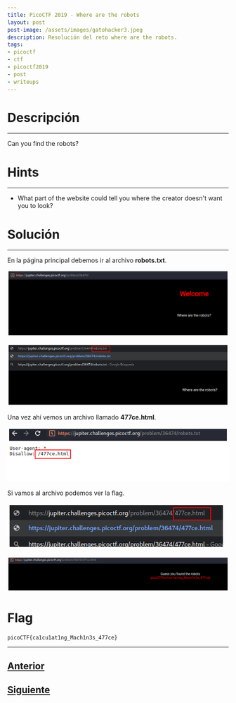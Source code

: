 ```yaml
---
title: PicoCTF 2019 - Where are the robots 
layout: post
post-image: /assets/images/gatohacker3.jpeg 
description: Resolución del reto where are the robots. 
tags:
- picoctf
- ctf
- picoctf2019
- post
- writeups
---
```

# Descripción
---

Can you find the robots? 


# Hints
---

- What part of the website could tell you where the creator doesn't want you to look?


# Solución
---

En la página principal debemos ir al archivo **robots.txt**.

![](/images/images-picoctf-2019/where-are-the-robots-1.png)

![](/images/images-picoctf-2019/where-are-the-robots-3.png)

Una vez ahí vemos un archivo llamado **477ce.html**.

![](/images/images-picoctf-2019/where-are-the-robots-4.png)


Si vamos al archivo podemos ver la flag.

![](/images/images-picoctf-2019/where-are-the-robots-6.png)

![](/images/images-picoctf-2019/where-are-the-robots-5.png)


# Flag

`picoCTF{ca1cu1at1ng_Mach1n3s_477ce}`

---

## [Anterior](/Insp3ct0r)
## [Siguiente](/logon)